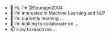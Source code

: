 - 👋 Hi, I’m @Souragni2004
- 👀 I’m interested in Machine Learning and NLP
- 🌱 I’m currently learning ...
- 💞️ I’m looking to collaborate on ...
- 📫 How to reach me ...

<!---
Souragni2004/Souragni2004 is a ✨ special ✨ repository because its `README.md` (this file) appears on your GitHub profile.
You can click the Preview link to take a look at your changes.
--->
